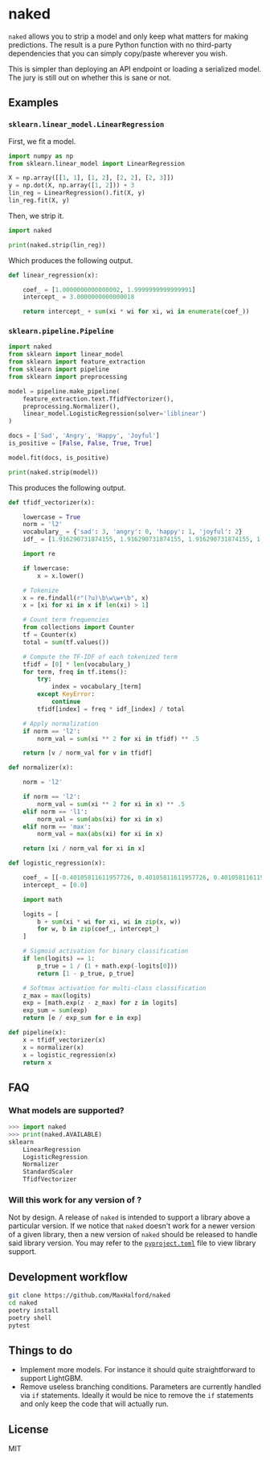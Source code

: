 # naked

`naked` allows you to strip a model and only keep what matters for making predictions. The result is a pure Python function with no third-party dependencies that you can simply copy/paste wherever you wish.

This is simpler than deploying an API endpoint or loading a serialized model. The jury is still out on whether this is sane or not.
## Examples

### `sklearn.linear_model.LinearRegression`

First, we fit a model.

```py
import numpy as np
from sklearn.linear_model import LinearRegression

X = np.array([[1, 1], [1, 2], [2, 2], [2, 3]])
y = np.dot(X, np.array([1, 2])) + 3
lin_reg = LinearRegression().fit(X, y)
lin_reg.fit(X, y)
```

Then, we strip it.

```py
import naked

print(naked.strip(lin_reg))
```

Which produces the following output.

```py
def linear_regression(x):

    coef_ = [1.0000000000000002, 1.9999999999999991]
    intercept_ = 3.0000000000000018

    return intercept_ + sum(xi * wi for xi, wi in enumerate(coef_))
```

### `sklearn.pipeline.Pipeline`

```py
import naked
from sklearn import linear_model
from sklearn import feature_extraction
from sklearn import pipeline
from sklearn import preprocessing

model = pipeline.make_pipeline(
    feature_extraction.text.TfidfVectorizer(),
    preprocessing.Normalizer(),
    linear_model.LogisticRegression(solver='liblinear')
)

docs = ['Sad', 'Angry', 'Happy', 'Joyful']
is_positive = [False, False, True, True]

model.fit(docs, is_positive)

print(naked.strip(model))
```

This produces the following output.

```py
def tfidf_vectorizer(x):

    lowercase = True
    norm = 'l2'
    vocabulary_ = {'sad': 3, 'angry': 0, 'happy': 1, 'joyful': 2}
    idf_ = [1.916290731874155, 1.916290731874155, 1.916290731874155, 1.916290731874155]

    import re

    if lowercase:
        x = x.lower()

    # Tokenize
    x = re.findall(r"(?u)\b\w\w+\b", x)
    x = [xi for xi in x if len(xi) > 1]

    # Count term frequencies
    from collections import Counter
    tf = Counter(x)
    total = sum(tf.values())

    # Compute the TF-IDF of each tokenized term
    tfidf = [0] * len(vocabulary_)
    for term, freq in tf.items():
        try:
            index = vocabulary_[term]
        except KeyError:
            continue
        tfidf[index] = freq * idf_[index] / total

    # Apply normalization
    if norm == 'l2':
        norm_val = sum(xi ** 2 for xi in tfidf) ** .5

    return [v / norm_val for v in tfidf]

def normalizer(x):

    norm = 'l2'

    if norm == 'l2':
        norm_val = sum(xi ** 2 for xi in x) ** .5
    elif norm == 'l1':
        norm_val = sum(abs(xi) for xi in x)
    elif norm == 'max':
        norm_val = max(abs(xi) for xi in x)

    return [xi / norm_val for xi in x]

def logistic_regression(x):

    coef_ = [[-0.40105811611957726, 0.40105811611957726, 0.40105811611957726, -0.40105811611957726]]
    intercept_ = [0.0]

    import math

    logits = [
        b + sum(xi * wi for xi, wi in zip(x, w))
        for w, b in zip(coef_, intercept_)
    ]

    # Sigmoid activation for binary classification
    if len(logits) == 1:
        p_true = 1 / (1 + math.exp(-logits[0]))
        return [1 - p_true, p_true]

    # Softmax activation for multi-class classification
    z_max = max(logits)
    exp = [math.exp(z - z_max) for z in logits]
    exp_sum = sum(exp)
    return [e / exp_sum for e in exp]

def pipeline(x):
    x = tfidf_vectorizer(x)
    x = normalizer(x)
    x = logistic_regression(x)
    return x
```

## FAQ

### What models are supported?

```py
>>> import naked
>>> print(naked.AVAILABLE)
sklearn
    LinearRegression
    LogisticRegression
    Normalizer
    StandardScaler
    TfidfVectorizer

```

### Will this work for any version of <insert library name>?

Not by design. A release of `naked` is intended to support a library above a particular version. If we notice that `naked` doesn't work for a newer version of a given library, then a new version of `naked` should be released to handle said library version. You may refer to the [`pyproject.toml`](pyproject.toml) file to view library support.
## Development workflow

```sh
git clone https://github.com/MaxHalford/naked
cd naked
poetry install
poetry shell
pytest
```

## Things to do

- Implement more models. For instance it should quite straightforward to support LightGBM.
- Remove useless branching conditions. Parameters are currently handled via `if` statements. Ideally it would be nice to remove the `if` statements and only keep the code that will actually run.
## License

MIT
